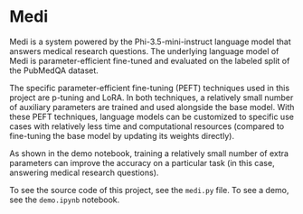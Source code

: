 # Medi

Medi is a system powered by the Phi-3.5-mini-instruct language model that answers medical research questions. The underlying language model of Medi is parameter-efficient fine-tuned and evaluated on the labeled split of the PubMedQA dataset.

The specific parameter-efficient fine-tuning (PEFT) techniques used in this project are p-tuning and LoRA. In both techniques, a relatively small number of auxiliary parameters are trained and used alongside the base model. With these PEFT techniques, language models can be customized to specific use cases with relatively less time and computational resources (compared to fine-tuning the base model by updating its weights directly). 

As shown in the demo notebook, training a relatively small number of extra parameters can improve the accuracy on a particular task (in this case, answering medical research questions). 

To see the source code of this project, see the `medi.py` file. To see a demo, see the `demo.ipynb` notebook.
